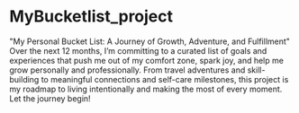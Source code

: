 # MyBucketlist_project
"My Personal Bucket List: A Journey of Growth, Adventure, and Fulfillment"
Over the next 12 months, I’m committing to a curated list of goals and experiences that push me out of my comfort zone, spark joy, and help me grow personally and professionally. From travel adventures and skill-building to meaningful connections and self-care milestones, this project is my roadmap to living intentionally and making the most of every moment. Let the journey begin!
